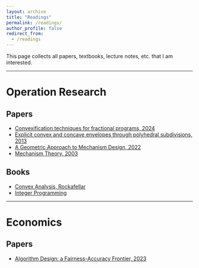 ```yaml
---
layout: archive
title: "Readings"
permalink: /readings/
author_profile: false
redirect_from:
  - /readings
---
```


This page collects all papers, textbooks, lecture notes, etc. that I am interested.

***

# Operation Research
## Papers

* [Convexification techniques for fractional programs, 2024](https://sheng-cheng-2004.github.io/files/readings/2310.08424v2.pdf) 
* [Explicit convex and concave envelopes through polyhedral subdivisions, 2013](https://sheng-cheng-2004.github.io/files/readings/Explicit_convex_and_concave_envelopes_through_polyhedral_subdivision.pdf)
* [A Geometric Approach to Mechanism Design, 2022](https://sheng-cheng-2004.github.io/files/readings/GMD.pdf)
* [Mechanism Theory, 2003](https://sheng-cheng-2004.github.io/files/readings/mechtheo.pdf)

## Books

* [Convex Analysis, Rockafellar](https://sheng-cheng-2004.github.io/files/readings/AnalyRock.pdf)
* [Integer Programming]()  

***

# Economics
## Papers

* [Algorithm Design: a Fairness-Accuracy Frontier, 2023](https://sheng-cheng-2004.github.io/files/readings/algfair.pdf)

